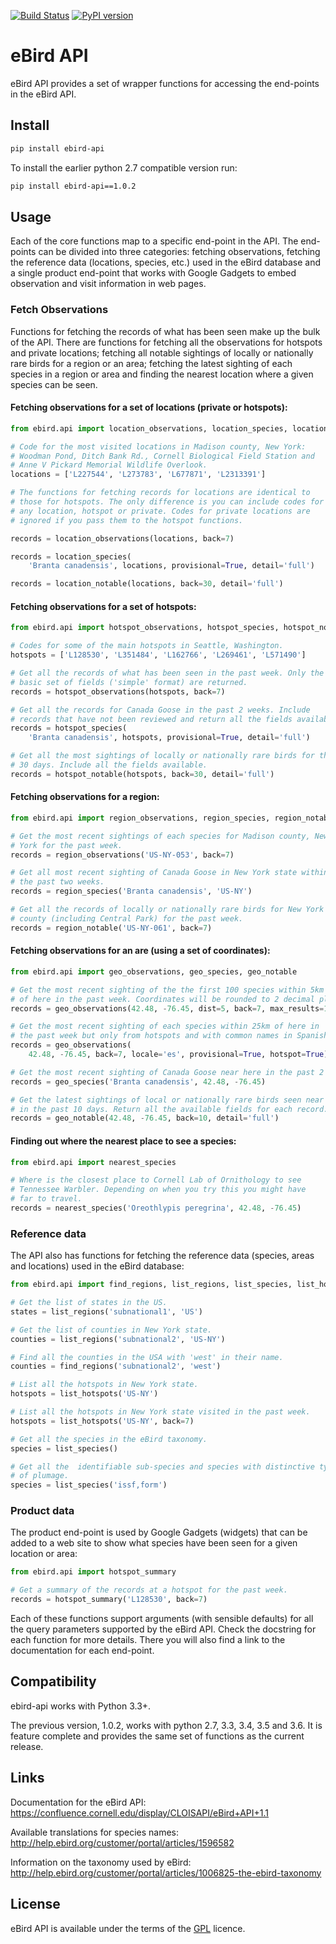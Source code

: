 [![Build Status](https://travis-ci.org/ProjectBabbler/ebird-api.svg?branch=master)](https://travis-ci.org/ProjectBabbler/ebird-api)
[![PyPI version](https://badge.fury.io/py/ebird-api.svg)](https://badge.fury.io/py/ebird-api)

# eBird API

eBird API provides a set of wrapper functions for accessing the end-points
in the eBird API.


## Install

```sh
pip install ebird-api
```

To install the earlier python 2.7 compatible version run:

```sh
pip install ebird-api==1.0.2
```

## Usage

Each of the core functions map to a specific end-point in the API. The 
end-points can be divided into three categories: fetching observations,
fetching the reference data (locations, species, etc.) used in the eBird
database and a single product end-point that works with Google Gadgets to
embed observation and visit information in web pages.

### Fetch Observations

Functions for fetching the records of what has been seen make up the 
bulk of the API. There are functions for fetching all the observations 
for hotspots and private locations; fetching all notable sightings of 
locally or nationally rare birds for a region or an area; fetching the 
latest sighting of each species in a region or area and finding the 
nearest location where a given species can be seen.

#### Fetching observations for a set of locations (private or hotspots):

```python
from ebird.api import location_observations, location_species, location_notable

# Code for the most visited locations in Madison county, New York:
# Woodman Pond, Ditch Bank Rd., Cornell Biological Field Station and
# Anne V Pickard Memorial Wildlife Overlook.
locations = ['L227544', 'L273783', 'L677871', 'L2313391']

# The functions for fetching records for locations are identical to
# those for hotspots. The only difference is you can include codes for
# any location, hotspot or private. Codes for private locations are
# ignored if you pass them to the hotspot functions.

records = location_observations(locations, back=7)

records = location_species(
    'Branta canadensis', locations, provisional=True, detail='full')

records = location_notable(locations, back=30, detail='full')
```

#### Fetching observations for a set of hotspots:

```python
from ebird.api import hotspot_observations, hotspot_species, hotspot_notable

# Codes for some of the main hotspots in Seattle, Washington.
hotspots = ['L128530', 'L351484', 'L162766', 'L269461', 'L571490']

# Get all the records of what has been seen in the past week. Only the
# basic set of fields ('simple' format) are returned.
records = hotspot_observations(hotspots, back=7)

# Get all the records for Canada Goose in the past 2 weeks. Include
# records that have not been reviewed and return all the fields available.
records = hotspot_species(
    'Branta canadensis', hotspots, provisional=True, detail='full')

# Get all the most sightings of locally or nationally rare birds for the past
# 30 days. Include all the fields available.
records = hotspot_notable(hotspots, back=30, detail='full')
```

#### Fetching observations for a region:

```python
from ebird.api import region_observations, region_species, region_notable

# Get the most recent sightings of each species for Madison county, New 
# York for the past week.
records = region_observations('US-NY-053', back=7)

# Get all most recent sighting of Canada Goose in New York state within 
# the past two weeks.
records = region_species('Branta canadensis', 'US-NY')

# Get all the records of locally or nationally rare birds for New York
# county (including Central Park) for the past week.
records = region_notable('US-NY-061', back=7)
```

#### Fetching observations for an are (using a set of coordinates):

```python
from ebird.api import geo_observations, geo_species, geo_notable

# Get the most recent sighting of the the first 100 species within 5km 
# of here in the past week. Coordinates will be rounded to 2 decimal places.
records = geo_observations(42.48, -76.45, dist=5, back=7, max_results=100)

# Get the most recent sighting of each species within 25km of here in 
# the past week but only from hotspots and with common names in Spanish.
records = geo_observations(
    42.48, -76.45, back=7, locale='es', provisional=True, hotspot=True)

# Get the most recent sighting of Canada Goose near here in the past 2 weeks.
records = geo_species('Branta canadensis', 42.48, -76.45)

# Get the latest sightings of local or nationally rare birds seen near here
# in the past 10 days. Return all the available fields for each record.
records = geo_notable(42.48, -76.45, back=10, detail='full')
```

#### Finding out where the nearest place to see a species:

```python
from ebird.api import nearest_species

# Where is the closest place to Cornell Lab of Ornithology to see
# Tennessee Warbler. Depending on when you try this you might have
# far to travel.
records = nearest_species('Oreothlypis peregrina', 42.48, -76.45)
```

### Reference data

The API also has functions for fetching the reference data (species, areas
and locations) used in the eBird database:

```python
from ebird.api import find_regions, list_regions, list_species, list_hotspots

# Get the list of states in the US.
states = list_regions('subnational1', 'US')

# Get the list of counties in New York state.
counties = list_regions('subnational2', 'US-NY')

# Find all the counties in the USA with 'west' in their name.
counties = find_regions('subnational2', 'west')

# List all the hotspots in New York state.
hotspots = list_hotspots('US-NY')

# List all the hotspots in New York state visited in the past week.
hotspots = list_hotspots('US-NY', back=7)

# Get all the species in the eBird taxonomy.
species = list_species()

# Get all the  identifiable sub-species and species with distinctive types
# of plumage.
species = list_species('issf,form')

```

### Product data

The product end-point is used by Google Gadgets (widgets) that can be 
added to a web site to show what species have been seen for a given 
location or area:

```python
from ebird.api import hotspot_summary

# Get a summary of the records at a hotspot for the past week.
records = hotspot_summary('L128530', back=7)

```

Each of these functions support arguments (with sensible defaults) for all
the query parameters supported by the eBird API. Check the docstring for
each function for more details. There you will also find a link to the
documentation for each end-point.

## Compatibility

ebird-api works with Python 3.3+. 

The previous version, 1.0.2, works with python 2.7, 3.3, 3.4, 3.5 and 3.6. It is 
feature complete and provides the same set of functions as the current release.

## Links

Documentation for the eBird API: https://confluence.cornell.edu/display/CLOISAPI/eBird+API+1.1

Available translations for species names: http://help.ebird.org/customer/portal/articles/1596582

Information on the taxonomy used by eBird: http://help.ebird.org/customer/portal/articles/1006825-the-ebird-taxonomy

## License

eBird API is available under the terms of the [GPL](https://www.gnu.org/licenses/gpl-3.0.en.html) licence.